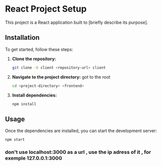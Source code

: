 # React Project Setup

This project is a React application built to [briefly describe its purpose].

## Installation

To get started, follow these steps:

1. **Clone the repository:**

    ```bash
    git clone -b client <repository-url> client
    ```

2. **Navigate to the project directory:**
  got to the root
    ```bash
    cd <project-directory> <frontend>
    ```

3. **Install dependencies:**

    ```bash
    npm install
    ```

## Usage

Once the dependencies are installed, you can start the development server:

```bash
npm start
```
### don't use localhost:3000 as a url , use the ip adress of it  , for exemple 127.0.0.1:3000

